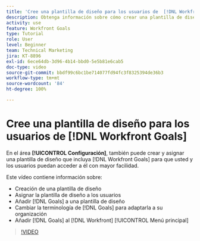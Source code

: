```yaml
---
title: 'Cree una plantilla de diseño para los usuarios de  [!DNL Workfront Goals] '
description: Obtenga información sobre cómo crear una plantilla de diseño con la terminología de  [!DNL Workfront Goals], assign the layout template to users, and change [!DNL Goals]  para adaptarse a su organización.
activity: use
feature: Workfront Goals
type: Tutorial
role: User
level: Beginner
team: Technical Marketing
jira: KT-8896
exl-id: 6ece64db-3d96-4b14-bbd0-5e5b81e6cab5
doc-type: video
source-git-commit: bbdf99c6bc1be714077fd94fc3f8325394de36b3
workflow-type: tm+mt
source-wordcount: '84'
ht-degree: 100%

---
```


# Cree una plantilla de diseño para los usuarios de [!DNL Workfront Goals]

En el área **[!UICONTROL Configuración]**, también puede crear y asignar una plantilla de diseño que incluya [!DNL Workfront Goals] para que usted y los usuarios puedan acceder a él con mayor facilidad.

Este vídeo contiene información sobre:

* Creación de una plantilla de diseño
* Asignar la plantilla de diseño a los usuarios
* Añadir [!DNL Goals] a una plantilla de diseño
* Cambiar la terminología de [!DNL Goals] para adaptarla a su organización
* Añadir [!DNL Goals] al [!DNL Workfront] [!UICONTROL Menú principal]

>[!VIDEO](https://video.tv.adobe.com/v/335190/?quality=12&learn=on&enablevpops=1)

<!--
Learn more graphic
-->

